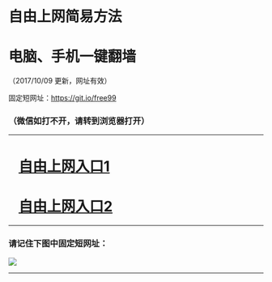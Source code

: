 ﻿# 自由上网简易方法

# 电脑、手机一键翻墙

（2017/10/09 更新，网址有效）

固定短网址：https://git.io/free99

### （微信如打不开，请转到浏览器打开）


***





# &nbsp;&nbsp; <a href="http://ft1407910550.fwq-tz-1001.info/fwqtz01.html?t=100900113216 " target="_blank">自由上网入口1</a>
# &nbsp;&nbsp; <a href="http://ft2169415622.fwq-tz-1002.info/fwqtz02.html?t=100900126660 " target="_blank">自由上网入口2</a>
***

### 请记住下图中固定短网址：

<img src="https://s3-us-west-2.amazonaws.com/fwq-1001/yjfq-20170905okok.png" /> 


***

